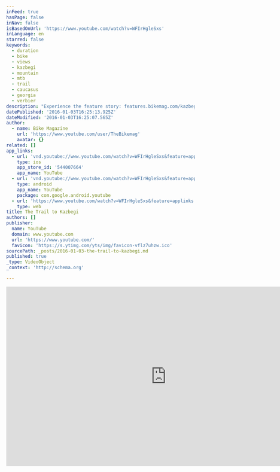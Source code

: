 ```yaml
---
inFeed: true
hasPage: false
inNav: false
isBasedOnUrl: 'https://www.youtube.com/watch?v=WFIrHgleSxs'
inLanguage: en
starred: false
keywords:
  - duration
  - bike
  - views
  - kazbegi
  - mountain
  - mtb
  - trail
  - caucasus
  - georgia
  - verbier
description: "Experience the feature story: features.bikemag.com/kazbegi/ What happens when four like-minded adventurers head into one of the world's wildest mountain ranges with nothing but their mountain bikes and enough food to survive for 10 days? The answer? What doesn't happen? Terrifying lightning storms. Raging-river crossings. Snow-covered glacial pass traverses. Mind-melting descents."
datePublished: '2016-01-03T16:25:13.925Z'
dateModified: '2016-01-03T16:25:07.565Z'
author:
  - name: Bike Magazine
    url: 'https://www.youtube.com/user/TheBikemag'
    avatar: {}
related: []
app_links:
  - url: 'vnd.youtube://www.youtube.com/watch?v=WFIrHgleSxs&feature=applinks'
    type: ios
    app_store_id: '544007664'
    app_name: YouTube
  - url: 'vnd.youtube://www.youtube.com/watch?v=WFIrHgleSxs&feature=applinks'
    type: android
    app_name: YouTube
    package: com.google.android.youtube
  - url: 'https://www.youtube.com/watch?v=WFIrHgleSxs&feature=applinks'
    type: web
title: The Trail to Kazbegi
authors: []
publisher:
  name: YouTube
  domain: www.youtube.com
  url: 'https://www.youtube.com/'
  favicon: 'https://s.ytimg.com/yts/img/favicon-vflz7uhzw.ico'
sourcePath: _posts/2016-01-03-the-trail-to-kazbegi.md
published: true
_type: VideoObject
_context: 'http://schema.org'

---
```

<iframe src="https://cdn.embedly.com/widgets/media.html?src=https%3A%2F%2Fwww.youtube.com%2Fembed%2FWFIrHgleSxs%3Ffeature%3Doembed&amp;url=https%3A%2F%2Fwww.youtube.com%2Fwatch%3Fv%3DWFIrHgleSxs&amp;image=https%3A%2F%2Fi.ytimg.com%2Fvi%2FWFIrHgleSxs%2Fhqdefault.jpg&amp;key=b7d04c9b404c499eba89ee7072e1c4f7&amp;type=text%2Fhtml&amp;schema=youtube" width="854" height="480" scrolling="no" frameborder="0" allowfullscreen="allowfullscreen" style=""></iframe>